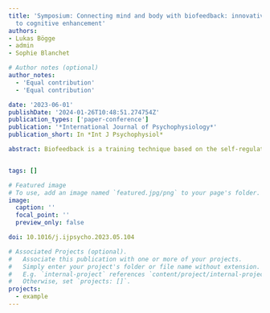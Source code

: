 ```yaml
---
title: 'Symposium: Connecting mind and body with biofeedback: innovative and rigorous approaches
  to cognitive enhancement'
authors:
- Lukas Bögge
- admin
- Sophie Blanchet

# Author notes (optional)
author_notes:
  - 'Equal contribution'
  - 'Equal contribution'

date: '2023-06-01'
publishDate: '2024-01-26T10:48:51.274754Z'
publication_types: ['paper-conference']
publication: '*International Journal of Psychophysiology*'
publication_short: In *Int J Psychophysiol*

abstract: Biofeedback is a training technique based on the self-regulation of physiological parameters provided by real-time feedback. This technique has seen a resurgence of interest in recent years as a method of cognitive enhancement, therapy and as a tool to study the relationship between mental and physiological activity. In this context, we will demonstrate novel psychophysiological findings derived from innovative methods and the use of biofeedback applications (i.e., neurofeedback, heart rate variability [HRV] biofeedback). Out of five presentations of this symposium, two will focus on clinical populations (patients with depression or attention-deficit hyperactivity disorder [ADHD]) and three on healthy participants. 1) Bögge and colleagues will present two pioneering studies conducted with healthy participants investigating the impact of HRV biofeedback on cognitive control and memory and its ties with HRV. In study 1, they demonstrate persistent effects of HRV modulation on cognitive performance using a newly developed virtual reality-based biofeedback device. In study 2, HRV biofeedback was coupled with a false memory paradigm to explore the effect of HRV stimulation during subsequent cognitive processing on cognitive control over memory. 2) Schumann and colleagues will present fMRI data from depressed patients to study the impact of HRV biofeedback on brain functional connectivity with a particular focus on rumination. 3) Chikhi and colleagues will present a study investigating the effect of a single neurofeedback training session of theta or high alpha frequency on working memory compared to an active control condition using random frequency amplitudes. They also investigated psychological, cognitive, and electrophysiological factors that can predict neuromodulation. Despite that no specific behavioral gains were observed, they found that the resting amplitude of trained frequencies predicted the amplitude increase during training. 4) Blanchet and colleagues trained theta or both theta and gamma frequencies in young and healthy adult during five weeks. They showed that targeting both theta and gamma frequencies enhances recollection of temporal contextual information and attention during an ecological episodic memory task implemented in virtual reality. These innovative and original results contribute to the development of a rigorous investigation of the modulation of neurophysiological activity by biofeedback. Finally, 5) Ros and colleagues will present the application of a new analytical framework to identify the neural correlates of ADHD called EEG microstates. The authors show the feasibility of converting these novel EEG biomarkers into neurofeedback regulated signals to provide more spatiotemporally specialized training, impacting behavioral measures of impulsivity and inattention among patients with ADHD.


tags: []

# Featured image
# To use, add an image named `featured.jpg/png` to your page's folder.
image:
  caption: ''
  focal_point: ''
  preview_only: false

doi: 10.1016/j.ijpsycho.2023.05.104

# Associated Projects (optional).
#   Associate this publication with one or more of your projects.
#   Simply enter your project's folder or file name without extension.
#   E.g. `internal-project` references `content/project/internal-project/index.md`.
#   Otherwise, set `projects: []`.
projects:
  - example
---
```

